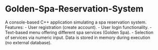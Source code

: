 # Golden-Spa-Reservation-System
A console-based C++ application simulating a spa reservation system. Features: - User registration (create account). - User login functionality. - Text-based menu offering different spa services (Golden Spa). - Selection of services via numeric input. Data is stored in memory during execution (no external database).
